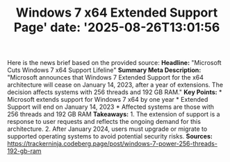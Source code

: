 ﻿---
title: "Windows 7 x64 Extended Support Page'
date: '2025-08-26T13:01:56"
category: "Markets"
summary: ""
slug: "windows 7 x64 extended support page"
source_urls:
  - "https://trackerninja.codeberg.page/post/windows-7-power-256-threads-192-gb-ram"
seo:
  title: "Windows 7 x64 Extended Support Page | Hash n Hedge'
  description: '"
  keywords: ["news", "markets", "brief"]
---
Here is the news brief based on the provided source:  **Headline:**  "Microsoft Cuts Windows 7 x64 Support Lifeline"  **Summary Meta Description:** "Microsoft announces that Windows 7 Extended Support for the x64 architecture will cease on January 14, 2023, after a year of extensions. The decision affects systems with 256 threads and 192 GB RAM."  **Key Points:**  * Microsoft extends support for Windows 7 x64 by one year * Extended Support will end on January 14, 2023 * Affected systems are those with 256 threads and 192 GB RAM  **Takeaways:**  1. The extension of support is a response to user requests and reflects the ongoing demand for this architecture. 2. After January 2024, users must upgrade or migrate to supported operating systems to avoid potential security risks.  **Sources:**  https://trackerninja.codeberg.page/post/windows-7-power-256-threads-192-gb-ram 

